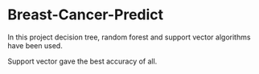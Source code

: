 # Breast-Cancer-Predict

In this project decision tree, random forest and support vector algorithms have been used.


Support vector gave the best accuracy of all.
